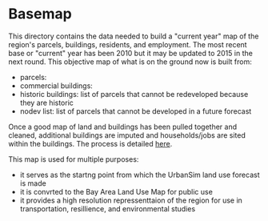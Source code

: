 # Basemap

This directory contains the data needed to build a "current year" map of the region's parcels, buildings, residents, and employment. The most recent base or "current" year has been 2010 but it may be updated to 2015 in the next round. This objective map of what is on the ground now is built from:
* parcels:
* commercial buildings:
* historic buildings: list of parcels that cannot be redeveloped because they are historic
* nodev list: list of parcels that cannot be developed in a future forecast

Once a good map of land and buildings has been pulled together and cleaned, additional buildings are imputed and households/jobs are sited within the buildings. The process is detailed [here](basemap_process.md).

This map is used for multiple purposes:
* it serves as the startng point from which the UrbanSim land use forecast is made
* it is convrted to the Bay Area Land Use Map for public use
* it provides a high resolution repressenttaion of the region for use in transportation, resillience, and environmental studies
